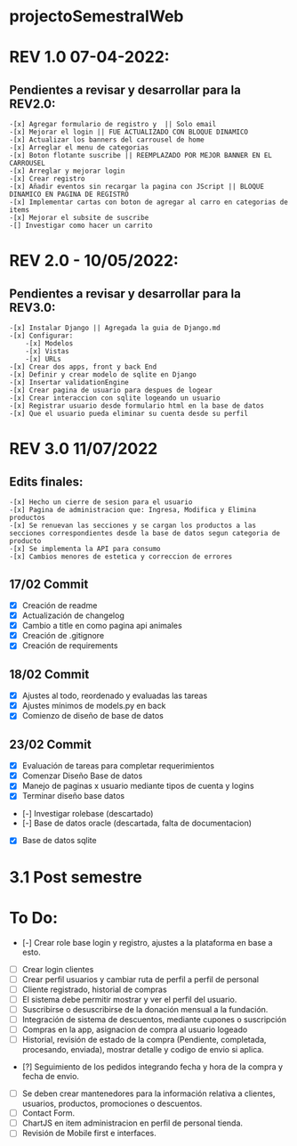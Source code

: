 # projectoSemestralWeb

# REV 1.0 07-04-2022:
## Pendientes a revisar y desarrollar para la REV2.0:
    -[x] Agregar formulario de registro y  || Solo email
    -[x] Mejorar el login || FUE ACTUALIZADO CON BLOQUE DINAMICO
    -[x] Actualizar los banners del carrousel de home
    -[x] Arreglar el menu de categorias
    -[x] Boton flotante suscribe || REEMPLAZADO POR MEJOR BANNER EN EL CARROUSEL
    -[x] Arreglar y mejorar login
    -[x] Crear registro
    -[x] Añadir eventos sin recargar la pagina con JScript || BLOQUE DINAMICO EN PAGINA DE REGISTRO
    -[x] Implementar cartas con boton de agregar al carro en categorias de items
    -[x] Mejorar el subsite de suscribe
	-[] Investigar como hacer un carrito

# REV 2.0 - 10/05/2022:
## Pendientes a revisar y desarrollar para la REV3.0:
	-[x] Instalar Django || Agregada la guia de Django.md
	-[x] Configurar: 
		-[x] Modelos
		-[x] Vistas
		-[x] URLs
	-[x] Crear dos apps, front y back End
	-[x] Definir y crear modelo de sqlite en Django
	-[x] Insertar validationEngine
	-[x] Crear pagina de usuario para despues de logear
	-[x] Crear interaccion con sqlite logeando un usuario
	-[x] Registrar usuario desde formulario html en la base de datos
	-[x] Que el usuario pueda eliminar su cuenta desde su perfil
	
# REV 3.0 11/07/2022
## Edits finales:
	-[x] Hecho un cierre de sesion para el usuario
	-[x] Pagina de administracion que: Ingresa, Modifica y Elimina productos
	-[x] Se renuevan las secciones y se cargan los productos a las secciones correspondientes desde la base de datos segun categoria de producto	
	-[x] Se implementa la API para consumo
	-[x] Cambios menores de estetica y correccion de errores

## 17/02 Commit
- [x] Creación de readme
- [x] Actualización de changelog
- [x] Cambio a title en como pagina api animales
- [x] Creación de .gitignore
- [x] Creación de requirements

## 18/02 Commit
- [x] Ajustes al todo, reordenado y evaluadas las tareas
- [x] Ajustes mínimos de models.py en back
- [x] Comienzo de diseño de base de datos

## 23/02 Commit
- [x] Evaluación de tareas para completar requerimientos
- [x] Comenzar Diseño Base de datos
- [x] Manejo de paginas x usuario mediante tipos de cuenta y logins
- [x] Terminar diseño base datos
- [-] Investigar rolebase (descartado)
- [-] Base de datos oracle (descartada, falta de documentacion)
- [x] Base de datos sqlite

# 3.1 Post semestre
# To Do:
- [-] Crear role base login y registro, ajustes a la plataforma en base a esto.
- [ ] Crear login clientes
- [ ] Crear perfil usuarios y cambiar ruta de perfil a perfil de personal
- [ ] Cliente registrado, historial de compras
- [ ] El sistema debe permitir mostrar y ver el perfil del usuario.
- [ ] Suscribirse o desuscribirse de la donación mensual a la fundación.
- [ ] Integración de sistema de descuentos, mediante cupones o suscripción
- [ ] Compras en la app, asignacion de compra al usuario logeado
- [ ] Historial, revisión de estado de la compra (Pendiente, completada, procesando, enviada), mostrar detalle y codigo de envio si aplica.
- [?] Seguimiento de los pedidos integrando fecha y hora de la compra y fecha de envio.
- [ ] Se deben crear mantenedores para la información relativa a clientes, usuarios, productos, promociones o descuentos.
- [ ] Contact Form.
- [ ] ChartJS en item administracion en perfil de personal tienda.
- [ ] Revisión de Mobile first e interfaces.
